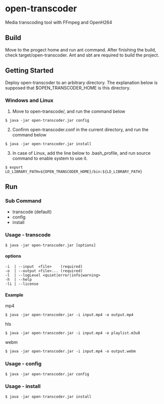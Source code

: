 # open-transcoder

Media transcoding tool with FFmpeg and OpenH264

## Build

Move to the progect home and run ant command. After finishing the build, check target/open-transcoder. Ant and sbt are required to build the project.

## Getting Started

Deploy open-transcoder to an arbitrary directory. The explanation below is supposed that $OPEN_TRANSCODER_HOME is this directory.

### Windows and Linux

1. Move to open-transcode/, and run the command below
 ```
$ java -jar open-transcoder.jar config
 ```

2. Confirm open-transcoder.conf in the current directory, and run the command below
 ```
$ java -jar open-transcoder.jar install
 ```

3. In case of Linux, add the line below to .bash_profile, and run source command to enable system to use it.
 ```
$ export LD_LIBRARY_PATH=${OPEN_TRANSCODER_HOME}/bin:${LD_LIBRARY_PATH}
 ```

## Run

### Sub Command
- transcode (default)
- config
- install

### Usage - transcode
```
$ java -jar open-transcoder.jar [options]
```
 
#### options
```
-i  | --input  <file>    (required)
-o  | --output <file>... (required)
-l  | --logLevel <quiet|error|info|warning>
-h  | --help
-li | --license
```
 
#### Example
mp4
 ```
$ java -jar open-transcoder.jar -i input.mp4 -o output.mp4
 ```
hls
 ```
 $ java -jar open-transcoder.jar -i input.mp4 -o playlist.m3u8
 ```
webm
 ```
$ java -jar open-transcoder.jar -i input.mp4 -o output.webm
 ```

### Usage - config
```
$ java -jar open-transcoder.jar config
```

### Usage - install
```
$ java -jar open-transcoder.jar install
```

